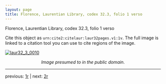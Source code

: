 ```yaml
---
layout: page
title: Florence, Laurentian Library, codex 32.3, folio 1 verso
---
```


Florence, Laurentian Library, codex 32.3, folio 1 verso

Cite this object as `urn:cite2:citelaur:laur32pages.v1:1v`.  The full image is linked to a citation tool you can use to cite regions of the image.

[![laur32_3_0010](http://www.homermultitext.org/iipsrv?IIIF=/project/homer/pyramidal/deepzoom/citelaur/laur32imgs/v1/laur32_3_0010.tif/full/800,/0/default.jpg)](http://www.homermultitext.org/ict2/?urn=urn:cite2:citelaur:laur32imgs.v1:laur32_3_0010) 

<p style="text-align: center; font-style: italic;">Image presumed to in the public domain.</p>

---

previous: [1r](../1r/) | next: [2r](../2r/)